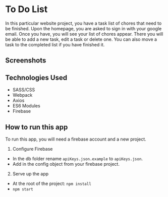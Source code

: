 # To Do List
In this particular website project, you have a task list of chores that need to be finished. Upon the homepage, you are asked to sign in with your google email. Once you have, you will see your list of chores appear. There you will be able to add a new task, edit a task or delete one. You can also move a task to the completed list if you have finished it. 

## Screenshots

## Technologies Used 
- SASS/CSS
- Webpack
- Axios
- ES6 Modules
- Firebase

## How to run this app

To run this app, you will need a firebase account and a new project. 
1. Configure Firebase
- In the db folder rename ```apiKeys.json.example``` to ```apiKeys.json```.
- Add in the config object from your firebase project. 
2. Serve up the app
- At the root of the project: ```npm install```
- ```npm start```

